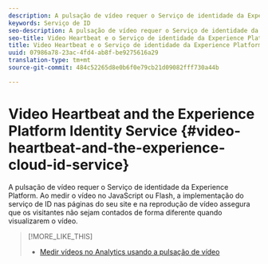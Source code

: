 ```yaml
---
description: A pulsação de vídeo requer o Serviço de identidade da Experience Platform. Ao medir o vídeo no JavaScript ou Flash, a implementação do serviço de ID nas páginas do seu site e na reprodução de vídeo assegura que os visitantes não sejam contados de forma diferente quando visualizarem o vídeo.
keywords: Serviço de ID
seo-description: A pulsação de vídeo requer o Serviço de identidade da Experience Platform. Ao medir o vídeo no JavaScript ou Flash, a implementação do serviço de ID nas páginas do seu site e na reprodução de vídeo assegura que os visitantes não sejam contados de forma diferente quando visualizarem o vídeo.
seo-title: Video Heartbeat e o Serviço de identidade da Experience Platform
title: Video Heartbeat e o Serviço de identidade da Experience Platform
uuid: 07986a78-23ac-4fd4-ab8f-be9275616a29
translation-type: tm+mt
source-git-commit: 484c52265d8e0b6f0e79cb21d09082fff730a44b

---
```



# Video Heartbeat and the Experience Platform Identity Service {#video-heartbeat-and-the-experience-cloud-id-service}

A pulsação de vídeo requer o Serviço de identidade da Experience Platform. Ao medir o vídeo no JavaScript ou Flash, a implementação do serviço de ID nas páginas do seu site e na reprodução de vídeo assegura que os visitantes não sejam contados de forma diferente quando visualizarem o vídeo.

>[!MORE_LIKE_THIS]
>
>* [Medir vídeos no Analytics usando a pulsação de vídeo](https://marketing.adobe.com/resources/help/en_US/sc/appmeasurement/hbvideo/)

